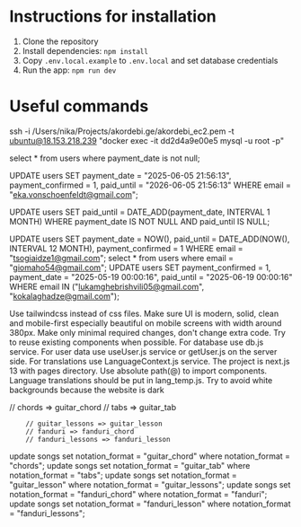 # Instructions for installation
1. Clone the repository
2. Install dependencies: `npm install`
4. Copy `.env.local.example` to `.env.local` and set database credentials 
5. Run the app: `npm run dev`

# Useful commands
ssh -i /Users/nika/Projects/akordebi.ge/akordebi_ec2.pem -t ubuntu@18.153.218.239 "docker exec -it dd2d4a9e00e5 mysql -u root -p"

select * from users where payment_date is not null;

UPDATE users SET payment_date = "2025-06-05 21:56:13", payment_confirmed = 1, paid_until = "2026-06-05 21:56:13" WHERE email = "eka.vonschoenfeldt@gmail.com";

UPDATE users 
SET paid_until = DATE_ADD(payment_date, INTERVAL 1 MONTH)
WHERE payment_date IS NOT NULL 
AND paid_until IS NULL;

UPDATE users SET payment_date = NOW(), paid_until = DATE_ADD(NOW(), INTERVAL 12 MONTH), payment_confirmed = 1 WHERE email = "tsogiaidze1@gmail.com";
select * from users where email = "giomaho54@gmail.com";
UPDATE users SET payment_confirmed = 1, payment_date = "2025-05-19 00:00:16", paid_until = "2025-06-19 00:00:16" WHERE email IN ("lukamghebrishvili05@gmail.com", "kokalaghadze@gmail.com");

Use tailwindcss instead of css files. Make sure UI is modern, solid, clean and mobile-first especially beautiful on mobile screens with width around 380px. Make only minimal required changes, don't change extra code. Try to reuse existing components when possible. For database use db.js service. For user data use useUser.js service or getUser.js on the server side. For translations use LanguageContext.js service. The project is next.js 13 with pages directory. Use absolute path(@) to import components. Language translations should be put in lang_temp.js. Try to avoid white backgrounds because the website is dark

// chords => guitar_chord
        // tabs => guitar_tab

        // guitar_lessons => guitar_lesson
        // fanduri => fanduri_chord
        // fanduri_lessons => fanduri_lesson    
update songs set notation_format = "guitar_chord" where notation_format = "chords";
update songs set notation_format = "guitar_tab" where notation_format = "tabs";
update songs set notation_format = "guitar_lesson" where notation_format = "guitar_lessons";
update songs set notation_format = "fanduri_chord" where notation_format = "fanduri";
update songs set notation_format = "fanduri_lesson" where notation_format = "fanduri_lessons";